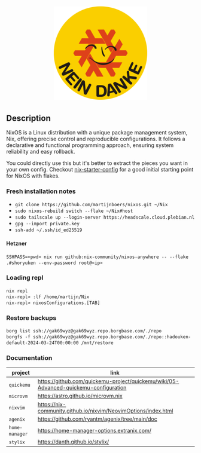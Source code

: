 <h1 align="center">
  <img src="home/assets/img/logo.svg" alt="nixos" width="250">
</h1>

## Description
NixOS is a Linux distribution with a unique package management system, Nix, offering precise control and reproducible configurations. 
It follows a declarative and functional programming approach, ensuring system reliability and easy rollback.

You could directly use this but it's better to extract the pieces 
you want in your own config. Checkout [nix-starter-config](https://github.com/Misterio77/nix-starter-configs)
for a good initial starting point for NixOS with flakes. 


### Fresh installation notes
- `git clone https://github.com/martijnboers/nixos.git ~/Nix`
- `sudo nixos-rebuild switch --flake ~/Nix#host`
- `sudo tailscale up --login-server https://headscale.cloud.plebian.nl`
- `gpg --import private.key`
- `ssh-add ~/.ssh/id_ed25519`

#### Hetzner
```
SSHPASS=<pwd> nix run github:nix-community/nixos-anywhere -- --flake .#shoryuken --env-password root@<ip>
```

### Loading repl
```commandline
nix repl
nix-repl> :lf /home/martijn/Nix
nix-repl> nixosConfigurations.[TAB]
```

### Restore backups
```commandline
borg list ssh://gak69wyz@gak69wyz.repo.borgbase.com/./repo
borgfs -f ssh://gak69wyz@gak69wyz.repo.borgbase.com/./repo::hadouken-default-2024-03-24T00:00:00 /mnt/restore
```

### Documentation
| project        | link |
|----------------| ---- |
| `quickemu`     | https://github.com/quickemu-project/quickemu/wiki/05-Advanced-quickemu-configuration |
| `microvm`      | https://astro.github.io/microvm.nix |
| `nixvim`       | https://nix-community.github.io/nixvim/NeovimOptions/index.html |
| `agenix`       | https://github.com/ryantm/agenix/tree/main/doc |
| `home-manager` | https://home-manager-options.extranix.com/ |
| `stylix`       | https://danth.github.io/stylix/ |

